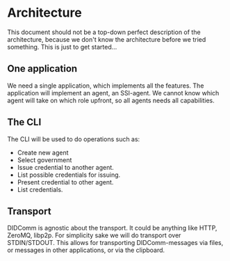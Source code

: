 # Architecture

This document should not be a top-down perfect description of the architecture, because we don't know the architecture before we tried something. This is just to get started...

## One application

We need a single application, which implements all the features. The application will implement an agent, an SSI-agent. We cannot know which agent will take on which role upfront, so all agents needs all capabilities.

## The CLI

The CLI will be used to do operations such as: 
- Create new agent
- Select government
- Issue credential to another agent.
- List possible credentials for issuing.
- Present credential to other agent.
- List credentials.

## Transport

DIDComm is agnostic about the transport. It could be anything like HTTP, ZeroMQ, libp2p. For simplicity sake we will do transport over STDIN/STDOUT. This allows for transporting DIDComm-messages via files, or messages in other applications, or via the clipboard.

